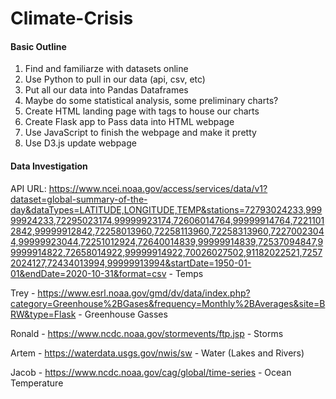 # Climate-Crisis

#### Basic Outline
1) Find and familiarze with datasets online
2) Use Python to pull in our data (api, csv, etc)
3) Put all our data into Pandas Dataframes
4) Maybe do some statistical analysis, some preliminary charts?
5) Create HTML landing page with tags to house our charts
6) Create Flask app to Pass data into HTML webpage
7) Use JavaScript to finish the webpage and make it pretty
8) Use D3.js update webpage


#### Data Investigation

API URL: https://www.ncei.noaa.gov/access/services/data/v1?dataset=global-summary-of-the-day&dataTypes=LATITUDE,LONGITUDE,TEMP&stations=72793024233,99999924233,72295023174,99999923174,72606014764,99999914764,72211012842,99999912842,72258013960,72258113960,72258313960,72270023044,99999923044,72251012924,72640014839,99999914839,72537094847,99999914822,72658014922,99999914922,70026027502,91182022521,72572024127,72434013994,99999913994&startDate=1950-01-01&endDate=2020-10-31&format=csv
     - Temps

Trey - https://www.esrl.noaa.gov/gmd/dv/data/index.php?category=Greenhouse%2BGases&frequency=Monthly%2BAverages&site=BRW&type=Flask
     - Greenhouse Gasses

Ronald - https://www.ncdc.noaa.gov/stormevents/ftp.jsp
     - Storms

Artem - https://waterdata.usgs.gov/nwis/sw
     - Water (Lakes and Rivers)

Jacob - https://www.ncdc.noaa.gov/cag/global/time-series
      - Ocean Temperature